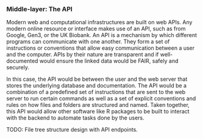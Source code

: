 ### Middle-layer: The API

Modern web and computational infrastructures are built on web APIs. Any
modern online resource or interface makes use of an API, such as from
Google, Gen3, or the UK Biobank. An API is a mechanism by which
different programs can communicate with one another. They form a set of
instructions or conventions that allow easy communication between a user
and the computer. APIs by their nature are transparent and if
well-documented would ensure the linked data would be FAIR, safely and
securely.

In this case, the API would be between the user and the web server that
stores the underlying database and documentation. The API would be a
combination of a predefined set of instructions that are sent to the web
server to run certain commands as well as a set of explicit conventions
and rules on how files and folders are structured and named. Taken
together, this API would allow other software like R packages to be
built to interact with the backend to automate tasks done by the users.

TODO: File tree structure design with API endpoints.


